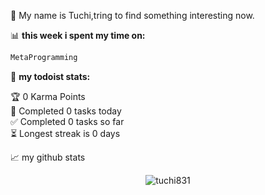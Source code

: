 🌸 My name is Tuchi,tring to find something interesting now.

📊 **this week i spent my time on:**
<!--START_SECTION:waka-->

```txt
MetaProgramming
```

<!--END_SECTION:waka-->


🚧 **my todoist stats:**
<!-- TODO-IST:START -->
🏆  0 Karma Points           
🌸  Completed 0 tasks today           
✅  Completed 0 tasks so far           
⏳  Longest streak is 0 days
<!-- TODO-IST:END -->


📈 my github stats

<p align="center"> <img src="https://github-readme-stats.vercel.app/api?username=tuchi831&show_icons=true&theme=gotham" alt="tuchi831" />




